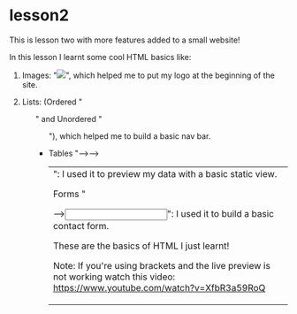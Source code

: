 # lesson2
This is lesson two with more features added to a small website!

In this lesson I learnt some cool HTML basics like:

1. Images: "<img src="#">", which helped me to put my logo at the beginning of the site.

2. Lists: (Ordered "<OL>" and Unordered "<UL>"), which helped me to build a basic nav bar.

3. Tables "<table>--><tr>--><td>": I used it to preview my data with a basic static view.

4. Forms "<form>--><input type=type>": I used it to build a basic contact form.
  
  
  These are the basics of HTML I just learnt!
  
  Note: If you're using brackets and the live preview is not working watch this video: https://www.youtube.com/watch?v=XfbR3a59RoQ
